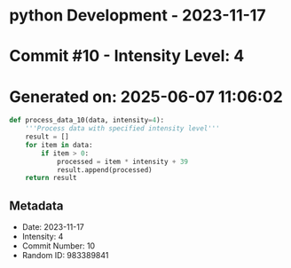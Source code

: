 ﻿# python Development - 2023-11-17
# Commit #10 - Intensity Level: 4
# Generated on: 2025-06-07 11:06:02
```python
def process_data_10(data, intensity=4):
    '''Process data with specified intensity level'''
    result = []
    for item in data:
        if item > 0:
            processed = item * intensity + 39
            result.append(processed)
    return result
```
## Metadata
- Date: 2023-11-17
- Intensity: 4
- Commit Number: 10
- Random ID: 983389841

